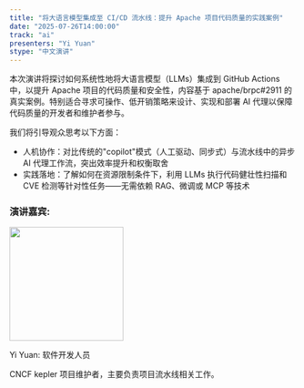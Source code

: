 ```yaml
---
title: "将大语言模型集成至 CI/CD 流水线：提升 Apache 项目代码质量的实践案例"
date: "2025-07-26T14:00:00"
track: "ai"
presenters: "Yi Yuan"
stype: "中文演讲"
---
```


本次演讲将探讨如何系统性地将大语言模型（LLMs）集成到 GitHub Actions 中，以提升 Apache 项目的代码质量和安全性，内容基于 apache/brpc#2911 的真实案例。特别适合寻求可操作、低开销策略来设计、实现和部署 AI 代理以保障代码质量的开发者和维护者参与。

我们将引导观众思考以下方面：
- 人机协作：对比传统的"copilot"模式（人工驱动、同步式）与流水线中的异步 AI 代理工作流，突出效率提升和权衡取舍
- 实践落地：了解如何在资源限制条件下，利用 LLMs 执行代码健壮性扫描和 CVE 检测等针对性任务——无需依赖 RAG、微调或 MCP 等技术

### 演讲嘉宾:

<img src="https://sessionize.com/image/0974-400o400o1-CFDnFgpPAd9KV5xzrYxDT.jpg" width="200" /><br/>

Yi Yuan: 软件开发人员

CNCF kepler 项目维护者，主要负责项目流水线相关工作。